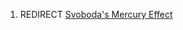 1.  REDIRECT [Svoboda's Mercury Effect](/Svoboda%27s%20Mercury%20Effect.md "Svoboda's Mercury Effect")
